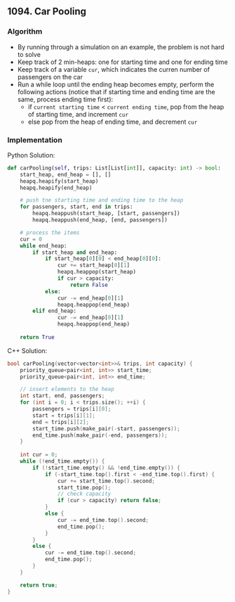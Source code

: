 ## 1094. Car Pooling
### Algorithm
- By running through a simulation on an example, the problem is not hard to solve
- Keep track of 2 min-heaps: one for starting time and one for ending time
- Keep track of a variable `cur`, which indicates the curren number of passengers on the car
- Run a while loop until the ending heap becomes empty, perform the following actions (notice that if starting time and ending time are the same, process ending time first):
    - if `current starting time` < `current ending time`, pop from the heap of starting time, and increment `cur`
    - else pop from the heap of ending time, and decrement `cur`
### Implementation
Python Solution:
```python
def carPooling(self, trips: List[List[int]], capacity: int) -> bool:
    start_heap, end_heap = [], []
    heapq.heapify(start_heap)
    heapq.heapify(end_heap)

    # push tne starting time and ending time to the heap
    for passengers, start, end in trips:
        heapq.heappush(start_heap, [start, passengers])
        heapq.heappush(end_heap, [end, passengers])

    # process the items
    cur = 0
    while end_heap:
        if start_heap and end_heap:
            if start_heap[0][0] < end_heap[0][0]:
                cur += start_heap[0][1]
                heapq.heappop(start_heap)
                if cur > capacity:
                    return False
            else:
                cur -= end_heap[0][1]
                heapq.heappop(end_heap)
        elif end_heap:
                cur -= end_heap[0][1]
                heapq.heappop(end_heap)
    
    return True
```
C++ Solution:
```cpp
bool carPooling(vector<vector<int>>& trips, int capacity) {
    priority_queue<pair<int, int>> start_time;
    priority_queue<pair<int, int>> end_time;

    // insert elements to the heap
    int start, end, passengers;
    for (int i = 0; i < trips.size(); ++i) {
        passengers = trips[i][0];
        start = trips[i][1];
        end = trips[i][2];
        start_time.push(make_pair(-start, passengers));
        end_time.push(make_pair(-end, passengers));
    }
    
    int cur = 0;
    while (!end_time.empty()) {
        if (!start_time.empty() && !end_time.empty()) {
            if (-start_time.top().first < -end_time.top().first) {
                cur += start_time.top().second;
                start_time.pop();
                // check capacity
                if (cur > capacity) return false;
            }
            else {
                cur -= end_time.top().second;
                end_time.pop();
            }
        }
        else {
            cur -= end_time.top().second;
            end_time.pop();
        }
    }

    return true;
}
```